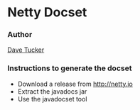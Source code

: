 Netty Docset
============

### Author

[Dave Tucker](http://github.com/dave-tucker/)

### Instructions to generate the docset

* Download a release from http://netty.io
* Extract the javadocs jar
* Use the javadocset tool

